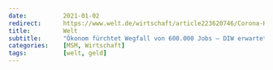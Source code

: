 ```yaml
---
date:          2021-01-02
redirect:      https://www.welt.de/wirtschaft/article223620746/Corona-Krise-Oekonom-fuerchtet-Wegfall-von-600-000-Jobs-DIW-erwartet-Welle-von-Pleiten.html
title:         Welt
subtitle:      "Ökonom fürchtet Wegfall von 600.000 Jobs – DIW erwartet Welle von Pleiten"
categories:    [MSM, Wirtschaft]
tags:          [welt, geld]
---
```

